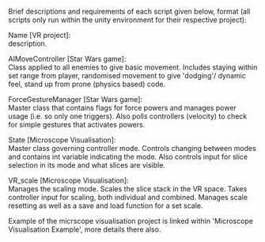 Brief descriptions and requirements of each script given below,
format (all scripts only run within the unity environment for their respective project):

Name [VR project]:  
description.

AIMoveController [Star Wars game]:  
Class applied to all enemies to give basic movement. Includes staying within set range from player, randomised movement to give 'dodging'/
dynamic feel, stand up from prone (physics based) code.

ForceGestureManager [Star Wars game]:  
Master class that contains flags for force powers and manages power usage (i.e. so only one triggers). Also polls controllers (velocity) to
check for simple gestures that activates powers.

State [Microscope Visualisation]:  
Master class governing controller mode. Controls changing between modes and contains int variable indicating the mode. Also controls 
input for slice selection in its mode and what slices are visible.

VR_scale [Microscope Visualisation]:  
Manages the scaling mode. Scales the slice stack in the VR space. Takes controller input for scaling, both individual and combined.
Manages scale resetting as well as a save and load function for a set scale.

Example of the micrscope visualisation project is linked within 'Microscope Visualisation Example', more details there also.
